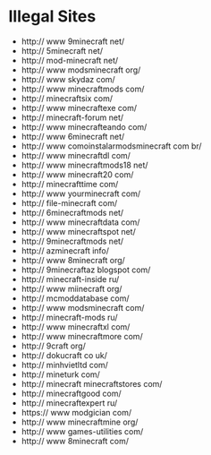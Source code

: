 Illegal Sites
=============

- http:// www 9minecraft net/
- http:// 5minecraft net/
- http:// mod-minecraft net/
- http:// www modsminecraft org/
- http:// www skydaz com/
- http:// www minecraftmods com/
- http:// minecraftsix com/
- http:// www minecraftexe com/
- http:// minecraft-forum net/
- http:// www minecrafteando com/
- http:// www 6minecraft net/
- http:// www comoinstalarmodsminecraft com br/
- http:// www minecraftdl com/
- http:// www minecraftmods18 net/
- http:// www minecraft20 com/
- http:// minecrafttime com/
- http:// www yourminecraft com/
- http:// file-minecraft com/
- http:// 6minecraftmods net/
- http:// www minecraftdata com/
- http:// www minecraftspot net/
- http:// 9minecraftmods net/
- http:// azminecraft info/
- http:// www 8minecraft org/
- http:// 9minecraftaz blogspot com/
- http:// minecraft-inside ru/
- http:// www miinecraft org/
- http:// mcmoddatabase com/
- http:// www modsminecraft com/
- http:// minecraft-mods ru/
- http:// www minecraftxl com/
- http:// www minecraftmore com/
- http:// 9craft org/
- http:// dokucraft co uk/
- http:// minhvietltd com/
- http:// mineturk com/
- http:// minecraft minecraftstores com/
- http:// minecraftgood com/
- http:// minecraftexpert ru/
- https:// www modgician com/
- http:// www minecraftmine org/
- http:// www games-utilities com/
- http:// www 8minecraft com/
